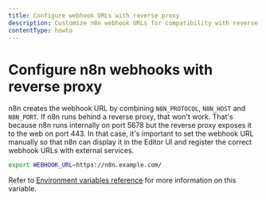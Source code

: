 ```yaml
---
title: Configure webhook URLs with reverse proxy
description: Customize n8n webhook URLs for compatibility with reverse proxy setups.
contentType: howto
---
```


# Configure n8n webhooks with reverse proxy

n8n creates the webhook URL by combining `N8N_PROTOCOL`, `N8N_HOST` and `N8N_PORT`. If n8n runs behind a reverse proxy, that won't work. That's because n8n runs internally on port 5678 but the reverse proxy exposes it to the web on port 443. In that case, it's important to set the webhook URL manually so that n8n can display it in the Editor UI and register the correct webhook URLs with external services.

```bash
export WEBHOOK_URL=https://n8n.example.com/
```
Refer to [Environment variables reference](/hosting/configuration/environment-variables/#endpoints) for more information on this variable.